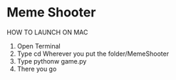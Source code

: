 # Meme Shooter
HOW TO LAUNCH ON MAC
1. Open Terminal
2. Type cd Wherever you put the folder/MemeShooter
3. Type pythonw game.py
4. There you go
